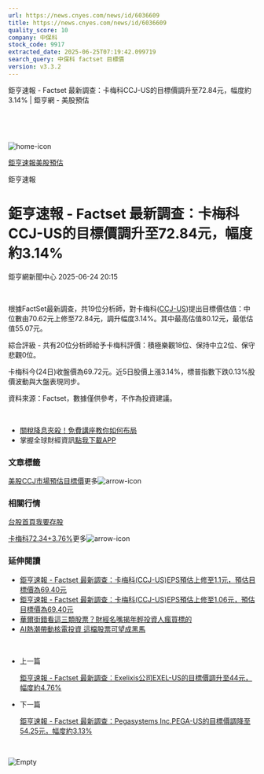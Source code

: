 ```yaml
---
url: https://news.cnyes.com/news/id/6036609
title: https://news.cnyes.com/news/id/6036609
quality_score: 10
company: 中保科
stock_code: 9917
extracted_date: 2025-06-25T07:19:42.099719
search_query: 中保科 factset 目標價
version: v3.3.2
---
```


鉅亨速報 - Factset 最新調查：卡梅科CCJ-US的目標價調升至72.84元，幅度約3.14% | 鉅亨網 - 美股預估

‌

‌

![home-icon](/assets/icons/breadCrumb/symbol-icon-home.svg)

[鉅亨速報](/news/cat/anue_live)[美股預估](/news/cat/us_forecast)

鉅亨速報

# 鉅亨速報 - Factset 最新調查：卡梅科CCJ-US的目標價調升至72.84元，幅度約3.14%

鉅亨網新聞中心 2025-06-24 20:15

‌

根據FactSet最新調查，共19位分析師，對卡梅科([CCJ-US](https://invest.cnyes.com/usstock/detail/CCJ))提出目標價估值：中位數由70.62元上修至72.84元，調升幅度3.14%。其中最高估值80.12元，最低估值55.07元。

綜合評級 - 共有20位分析師給予卡梅科評價：積極樂觀18位、保持中立2位、保守悲觀0位。

卡梅科今(24日)收盤價為69.72元。近5日股價上漲3.14%，標普指數下跌0.13%股價波動與大盤表現同步。

資料來源：Factset，數據僅供參考，不作為投資建議。

‌

* [關稅降息夾殺！免費講座教你如何布局](https://events.cnyes.com/rsc2025H2-35584?utm_source=anue&utm_medium=usstocks_end)
* 掌握全球財經資訊[點我下載APP](http://www.cnyes.com/app/?utm_source=mweb&utm_medium=HamMenuBanner&utm_campaign=fixed&utm_content=entr)

### 文章標籤

[美股](https://news.cnyes.com/tag/美股 "美股")[CCJ](https://news.cnyes.com/tag/CCJ "CCJ")[市場預估](https://news.cnyes.com/tag/市場預估 "市場預估")[目標價](https://news.cnyes.com/tag/目標價 "目標價")更多![arrow-icon](/assets/icons/arrows/arrow-down.svg)

### 相關行情

[台股首頁](https://www.cnyes.com/twstock)[我要存股](https://supr.link/8OHaU)

[卡梅科72.34+3.76%](https://invest.cnyes.com/usstock/detail/CCJ)更多![arrow-icon](/assets/icons/arrows/arrow-down.svg)

### 延伸閱讀

* [鉅亨速報 - Factset 最新調查：卡梅科(CCJ-US)EPS預估上修至1.1元，預估目標價為69.40元](/news/id/6019120)
* [鉅亨速報 - Factset 最新調查：卡梅科(CCJ-US)EPS預估上修至1.06元，預估目標價為69.40元](/news/id/6019026)
* [華爾街錯看這三類股票？財經名嘴揭年輕投資人瘋買標的](/news/id/6018013)
* [AI熱潮帶動核電投資 這檔股票可望成黑馬](/news/id/6017431)

‌

* 上一篇

  [鉅亨速報 - Factset 最新調查：Exelixis公司EXEL-US的目標價調升至44元，幅度約4.76%](/news/id/6036676)
* 下一篇

  [鉅亨速報 - Factset 最新調查：Pegasystems Inc.PEGA-US的目標價調降至54.25元，幅度約3.13%](/news/id/6034999)

‌

![Empty](/assets/icons/skeleton/empty-image.svg)

‌
